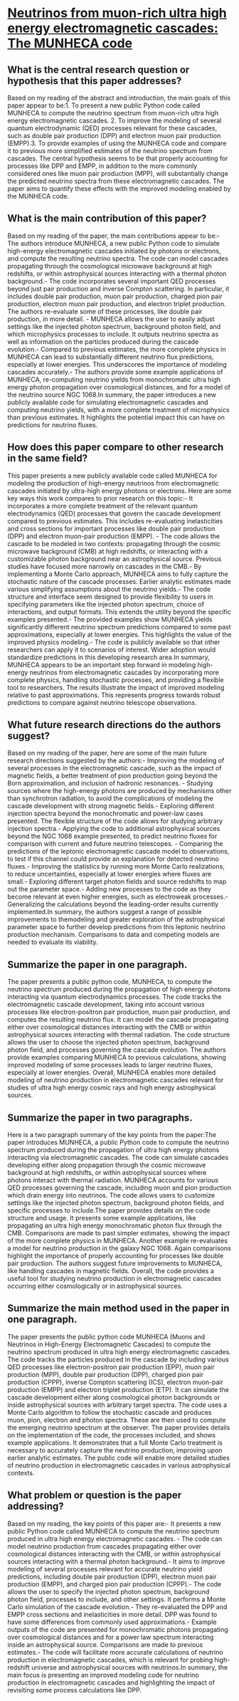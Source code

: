 # [Neutrinos from muon-rich ultra high energy electromagnetic cascades: The   MUNHECA code](https://arxiv.org/abs/2310.01510)

## What is the central research question or hypothesis that this paper addresses?

Based on my reading of the abstract and introduction, the main goals of this paper appear to be:1. To present a new public Python code called MUNHECA to compute the neutrino spectrum from muon-rich ultra high energy electromagnetic cascades. 2. To improve the modeling of several quantum electrodynamic (QED) processes relevant for these cascades, such as double pair production (DPP) and electron muon pair production (EMPP).3. To provide examples of using the MUNHECA code and compare it to previous more simplified estimates of the neutrino spectrum from cascades. The central hypothesis seems to be that properly accounting for processes like DPP and EMPP, in addition to the more commonly considered ones like muon pair production (MPP), will substantially change the predicted neutrino spectra from these electromagnetic cascades. The paper aims to quantify these effects with the improved modeling enabled by the MUNHECA code.


## What is the main contribution of this paper?

Based on my reading of the paper, the main contributions appear to be:- The authors introduce MUNHECA, a new public Python code to simulate high-energy electromagnetic cascades initiated by photons or electrons, and compute the resulting neutrino spectra. The code can model cascades propagating through the cosmological microwave background at high redshifts, or within astrophysical sources interacting with a thermal photon background.- The code incorporates several important QED processes beyond just pair production and inverse Compton scattering. In particular, it includes double pair production, muon pair production, charged pion pair production, electron muon pair production, and electron triplet production. The authors re-evaluate some of these processes, like double pair production, in more detail. - MUNHECA allows the user to easily adjust settings like the injected photon spectrum, background photon field, and which microphysics processes to include. It outputs neutrino spectra as well as information on the particles produced during the cascade evolution.- Compared to previous estimates, the more complete physics in MUNHECA can lead to substantially different neutrino flux predictions, especially at lower energies. This underscores the importance of modeling cascades accurately.- The authors provide some example applications of MUNHECA, re-computing neutrino yields from monochromatic ultra high energy photon propagation over cosmological distances, and for a model of the neutrino source NGC 1068.In summary, the paper introduces a new publicly available code for simulating electromagnetic cascades and computing neutrino yields, with a more complete treatment of microphysics than previous estimates. It highlights the potential impact this can have on predictions for neutrino fluxes.


## How does this paper compare to other research in the same field?

This paper presents a new publicly available code called MUNHECA for modeling the production of high-energy neutrinos from electromagnetic cascades initiated by ultra-high energy photons or electrons. Here are some key ways this work compares to prior research on this topic:- It incorporates a more complete treatment of the relevant quantum electrodynamics (QED) processes that govern the cascade development compared to previous estimates. This includes re-evaluating inelasticities and cross sections for important processes like double pair production (DPP) and electron muon-pair production (EMPP). - The code allows the cascade to be modeled in two contexts: propagating through the cosmic microwave background (CMB) at high redshifts, or interacting with a customizable photon background near an astrophysical source. Previous studies have focused more narrowly on cascades in the CMB.- By implementing a Monte Carlo approach, MUNHECA aims to fully capture the stochastic nature of the cascade processes. Earlier analytic estimates made various simplifying assumptions about the neutrino yields.- The code structure and interface seem designed to provide flexibility to users in specifying parameters like the injected photon spectrum, choice of interactions, and output formats. This extends the utility beyond the specific examples presented.- The provided examples show MUNHECA yields significantly different neutrino spectrum predictions compared to some past approximations, especially at lower energies. This highlights the value of the improved physics modeling.- The code is publicly available so that other researchers can apply it to scenarios of interest. Wider adoption would standardize predictions in this developing research area.In summary, MUNHECA appears to be an important step forward in modeling high-energy neutrinos from electromagnetic cascades by incorporating more complete physics, handling stochastic processes, and providing a flexible tool to researchers. The results illustrate the impact of improved modeling relative to past approximations. This represents progress towards robust predictions to compare against neutrino telescope observations.


## What future research directions do the authors suggest?

Based on my reading of the paper, here are some of the main future research directions suggested by the authors:- Improving the modeling of several processes in the electromagnetic cascade, such as the impact of magnetic fields, a better treatment of pion production going beyond the Born approximation, and inclusion of hadronic resonances. - Studying sources where the high-energy photons are produced by mechanisms other than synchrotron radiation, to avoid the complications of modeling the cascade development with strong magnetic fields.- Exploring different injection spectra beyond the monochromatic and power-law cases presented. The flexible structure of the code allows for studying arbitrary injection spectra.- Applying the code to additional astrophysical sources beyond the NGC 1068 example presented, to predict neutrino fluxes for comparison with current and future neutrino telescopes. - Comparing the predictions of the leptonic electromagnetic cascade model to observations, to test if this channel could provide an explanation for detected neutrino fluxes.- Improving the statistics by running more Monte Carlo realizations, to reduce uncertainties, especially at lower energies where fluxes are small.- Exploring different target photon fields and source redshifts to map out the parameter space.- Adding new processes to the code as they become relevant at even higher energies, such as electroweak processes.- Generalizing the calculations beyond the leading-order results currently implemented.In summary, the authors suggest a range of possible improvements to themodeling and greater exploration of the astrophysical parameter space to further develop predictions from this leptonic neutrino production mechanism. Comparisons to data and competing models are needed to evaluate its viability.


## Summarize the paper in one paragraph.

The paper presents a public python code, MUNHECA, to compute the neutrino spectrum produced during the propagation of high energy photons interacting via quantum electrodynamics processes. The code tracks the electromagnetic cascade development, taking into account various processes like electron-positron pair production, muon pair production, and computes the resulting neutrino flux. It can model the cascade propagating either over cosmological distances interacting with the CMB or within astrophysical sources interacting with thermal radiation. The code structure allows the user to choose the injected photon spectrum, background photon field, and processes governing the cascade evolution. The authors provide examples comparing MUNHECA to previous calculations, showing improved modeling of some processes leads to larger neutrino fluxes, especially at lower energies. Overall, MUNHECA enables more detailed modeling of neutrino production in electromagnetic cascades relevant for studies of ultra high energy cosmic rays and high energy astrophysical sources.


## Summarize the paper in two paragraphs.

Here is a two paragraph summary of the key points from the paper:The paper introduces MUNHECA, a public Python code to compute the neutrino spectrum produced during the propagation of ultra high energy photons interacting via electromagnetic cascades. The code can simulate cascades developing either along propagation through the cosmic microwave background at high redshifts, or within astrophysical sources where photons interact with thermal radiation. MUNHECA accounts for various QED processes governing the cascade, including muon and pion production which drain energy into neutrinos. The code allows users to customize settings like the injected photon spectrum, background photon fields, and specific processes to include.The paper provides details on the code structure and usage. It presents some example applications, like propagating an ultra high energy monochromatic photon flux through the CMB. Comparisons are made to past simpler estimates, showing the impact of the more complete physics in MUNHECA. Another example re-evaluates a model for neutrino production in the galaxy NGC 1068. Again comparisons highlight the importance of properly accounting for processes like double pair production. The authors suggest future improvements to MUNHECA, like handling cascades in magnetic fields. Overall, the code provides a useful tool for studying neutrino production in electromagnetic cascades occurring either cosmologically or in astrophysical sources.


## Summarize the main method used in the paper in one paragraph.

The paper presents the public python code MUNHECA (Muons and Neutrinos in High-Energy Electromagnetic Cascades) to compute the neutrino spectrum produced in ultra high energy electromagnetic cascades. The code tracks the particles produced in the cascade by including various QED processes like electron-positron pair production (EPP), muon pair production (MPP), double pair production (DPP), charged pion pair production (CPPP), inverse Compton scattering (ICS), electron muon-pair production (EMPP) and electron triplet production (ETP). It can simulate the cascade development either along cosmological photon backgrounds or inside astrophysical sources with arbitrary target spectra. The code uses a Monte Carlo algorithm to follow the stochastic cascade and produces muon, pion, electron and photon spectra. These are then used to compute the emerging neutrino spectrum at the observer. The paper provides details on the implementation of the code, the processes included, and shows example applications. It demonstrates that a full Monte Carlo treatment is necessary to accurately capture the neutrino production, improving upon earlier analytic estimates. The public code will enable more detailed studies of neutrino production in electromagnetic cascades in various astrophysical contexts.


## What problem or question is the paper addressing?

Based on my reading, the key points of this paper are:- It presents a new public Python code called MUNHECA to compute the neutrino spectrum produced in ultra high energy electromagnetic cascades. - The code can model neutrino production from cascades propagating either over cosmological distances interacting with the CMB, or within astrophysical sources interacting with a thermal photon background.- It aims to improve modeling of several processes relevant for accurate neutrino yield predictions, including double pair production (DPP), electron muon pair production (EMPP), and charged pion pair production (CPPP).- The code allows the user to specify the injected photon spectrum, background photon field, processes to include, and other settings. It performs a Monte Carlo simulation of the cascade evolution.- They re-evaluated the DPP and EMPP cross sections and inelasticities in more detail. DPP was found to have some differences from commonly used approximations.- Example outputs of the code are presented for monochromatic photons propagating over cosmological distances and for a power law spectrum interacting inside an astrophysical source. Comparisons are made to previous estimates.- The code will facilitate more accurate calculations of neutrino production in electromagnetic cascades, which is relevant for probing high-redshift universe and astrophysical sources with neutrinos.In summary, the main focus is presenting an improved modeling code for neutrino production in electromagnetic cascades and highlighting the impact of revisiting some process calculations like DPP.
